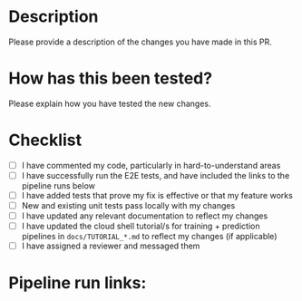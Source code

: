 <!-- 
Copyright 2022 Google LLC

Licensed under the Apache License, Version 2.0 (the "License");
you may not use this file except in compliance with the License.
You may obtain a copy of the License at

    https://www.apache.org/licenses/LICENSE-2.0

Unless required by applicable law or agreed to in writing, software
distributed under the License is distributed on an "AS IS" BASIS,
WITHOUT WARRANTIES OR CONDITIONS OF ANY KIND, either express or implied.
See the License for the specific language governing permissions and
limitations under the License.
 -->
# Description

Please provide a description of the changes you have made in this PR.

# How has this been tested?

Please explain how you have tested the new changes.

# Checklist

- [ ] I have commented my code, particularly in hard-to-understand areas
- [ ] I have successfully run the E2E tests, and have included the links to the pipeline runs below
- [ ] I have added tests that prove my fix is effective or that my feature works
- [ ] New and existing unit tests pass locally with my changes
- [ ] I have updated any relevant documentation to reflect my changes
- [ ] I have updated the cloud shell tutorial/s for training + prediction pipelines in `docs/TUTORIAL_*.md` to reflect my changes (if applicable)
- [ ] I have assigned a reviewer and messaged them

# Pipeline run links:
